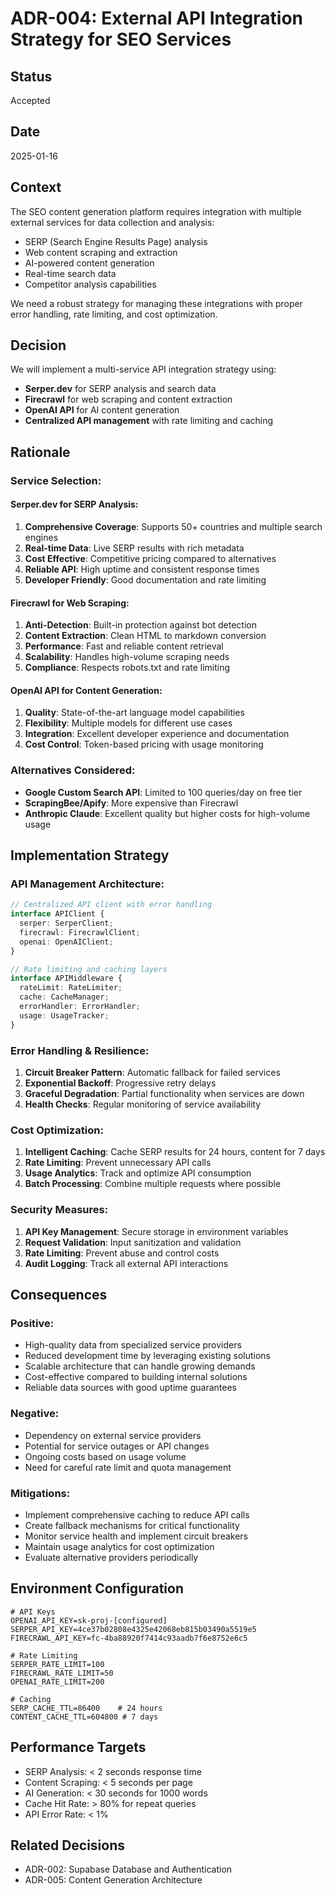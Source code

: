 # ADR-004: External API Integration Strategy for SEO Services

## Status
Accepted

## Date
2025-01-16

## Context
The SEO content generation platform requires integration with multiple external services for data collection and analysis:

- SERP (Search Engine Results Page) analysis
- Web content scraping and extraction
- AI-powered content generation
- Real-time search data
- Competitor analysis capabilities

We need a robust strategy for managing these integrations with proper error handling, rate limiting, and cost optimization.

## Decision
We will implement a multi-service API integration strategy using:
- **Serper.dev** for SERP analysis and search data
- **Firecrawl** for web scraping and content extraction
- **OpenAI API** for AI content generation
- **Centralized API management** with rate limiting and caching

## Rationale

### Service Selection:

#### Serper.dev for SERP Analysis:
1. **Comprehensive Coverage**: Supports 50+ countries and multiple search engines
2. **Real-time Data**: Live SERP results with rich metadata
3. **Cost Effective**: Competitive pricing compared to alternatives
4. **Reliable API**: High uptime and consistent response times
5. **Developer Friendly**: Good documentation and rate limiting

#### Firecrawl for Web Scraping:
1. **Anti-Detection**: Built-in protection against bot detection
2. **Content Extraction**: Clean HTML to markdown conversion
3. **Performance**: Fast and reliable content retrieval
4. **Scalability**: Handles high-volume scraping needs
5. **Compliance**: Respects robots.txt and rate limiting

#### OpenAI API for Content Generation:
1. **Quality**: State-of-the-art language model capabilities
2. **Flexibility**: Multiple models for different use cases
3. **Integration**: Excellent developer experience and documentation
4. **Cost Control**: Token-based pricing with usage monitoring

### Alternatives Considered:
- **Google Custom Search API**: Limited to 100 queries/day on free tier
- **ScrapingBee/Apify**: More expensive than Firecrawl
- **Anthropic Claude**: Excellent quality but higher costs for high-volume usage

## Implementation Strategy

### API Management Architecture:
```typescript
// Centralized API client with error handling
interface APIClient {
  serper: SerperClient;
  firecrawl: FirecrawlClient;
  openai: OpenAIClient;
}

// Rate limiting and caching layers
interface APIMiddleware {
  rateLimit: RateLimiter;
  cache: CacheManager;
  errorHandler: ErrorHandler;
  usage: UsageTracker;
}
```

### Error Handling & Resilience:
1. **Circuit Breaker Pattern**: Automatic fallback for failed services
2. **Exponential Backoff**: Progressive retry delays
3. **Graceful Degradation**: Partial functionality when services are down
4. **Health Checks**: Regular monitoring of service availability

### Cost Optimization:
1. **Intelligent Caching**: Cache SERP results for 24 hours, content for 7 days
2. **Rate Limiting**: Prevent unnecessary API calls
3. **Usage Analytics**: Track and optimize API consumption
4. **Batch Processing**: Combine multiple requests where possible

### Security Measures:
1. **API Key Management**: Secure storage in environment variables
2. **Request Validation**: Input sanitization and validation
3. **Rate Limiting**: Prevent abuse and control costs
4. **Audit Logging**: Track all external API interactions

## Consequences

### Positive:
- High-quality data from specialized service providers
- Reduced development time by leveraging existing solutions
- Scalable architecture that can handle growing demands
- Cost-effective compared to building internal solutions
- Reliable data sources with good uptime guarantees

### Negative:
- Dependency on external service providers
- Potential for service outages or API changes
- Ongoing costs based on usage volume
- Need for careful rate limit and quota management

### Mitigations:
- Implement comprehensive caching to reduce API calls
- Create fallback mechanisms for critical functionality
- Monitor service health and implement circuit breakers
- Maintain usage analytics for cost optimization
- Evaluate alternative providers periodically

## Environment Configuration

```env
# API Keys
OPENAI_API_KEY=sk-proj-[configured]
SERPER_API_KEY=4ce37b02808e4325e42068eb815b03490a5519e5
FIRECRAWL_API_KEY=fc-4ba88920f7414c93aadb7f6e8752e6c5

# Rate Limiting
SERPER_RATE_LIMIT=100
FIRECRAWL_RATE_LIMIT=50
OPENAI_RATE_LIMIT=200

# Caching
SERP_CACHE_TTL=86400    # 24 hours
CONTENT_CACHE_TTL=604800 # 7 days
```

## Performance Targets
- SERP Analysis: < 2 seconds response time
- Content Scraping: < 5 seconds per page
- AI Generation: < 30 seconds for 1000 words
- Cache Hit Rate: > 80% for repeat queries
- API Error Rate: < 1%

## Related Decisions
- ADR-002: Supabase Database and Authentication
- ADR-005: Content Generation Architecture